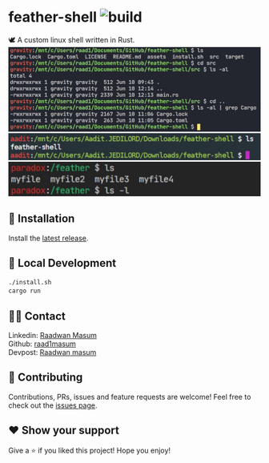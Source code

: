 # feather-shell ![build](https://api.travis-ci.com/raad1masum/personal-site.svg?branch=master&status=passed)
🕊 A custom linux shell written in Rust.
<br>
![gravity](./assets/gravity.jpg)
<br>
![jedi](./assets/jedi.jpg)
<br>
![paradox](./assets/paradox.jpg)

## 🔌 Installation
Install the [latest release](https://github.com/raad1masum/feather-shell/releases).

## 🚀 Local Development
```sh
./install.sh
cargo run
```
## 👨‍💻 Contact

Linkedin: [Raadwan Masum](https://www.linkedin.com/in/raadwan-masum-9147bb1a5)
<br>
Github: [raad1masum](https://github.com/raad1masum)
<br>
Devpost: [Raadwan masum](https://devpost.com/raad1masum)

## 🤝 Contributing

Contributions, PRs, issues and feature requests are welcome! Feel free to check out the [issues page](https://github.com/raad1masum/feather-shell/issues). 

## ❤️ Show your support

Give a ⭐️ if you liked this project!
Hope you enjoy!

